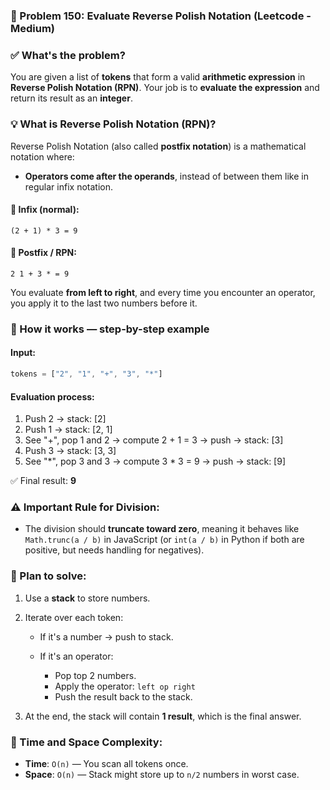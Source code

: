 ### 🔢 Problem 150: Evaluate Reverse Polish Notation (Leetcode - Medium)

### ✅ **What's the problem?**

You are given a list of **tokens** that form a valid **arithmetic expression** in **Reverse Polish Notation (RPN)**.
Your job is to **evaluate the expression** and return its result as an **integer**.

### 💡 What is Reverse Polish Notation (RPN)?

Reverse Polish Notation (also called **postfix notation**) is a mathematical notation where:

* **Operators come after the operands**, instead of between them like in regular infix notation.

#### 🔁 Infix (normal):

```
(2 + 1) * 3 = 9
```

#### 🔁 Postfix / RPN:

```
2 1 + 3 * = 9
```

You evaluate **from left to right**, and every time you encounter an operator, you apply it to the last two numbers before it.

### 📘 How it works — step-by-step example

#### Input:

```js
tokens = ["2", "1", "+", "3", "*"]
```

#### Evaluation process:

1. Push 2 → stack: \[2]
2. Push 1 → stack: \[2, 1]
3. See "+", pop 1 and 2 → compute 2 + 1 = 3 → push → stack: \[3]
4. Push 3 → stack: \[3, 3]
5. See "\*", pop 3 and 3 → compute 3 \* 3 = 9 → push → stack: \[9]

✅ Final result: **9**

### ⚠️ Important Rule for Division:

* The division should **truncate toward zero**, meaning it behaves like `Math.trunc(a / b)` in JavaScript (or `int(a / b)` in Python if both are positive, but needs handling for negatives).

### 🧠 Plan to solve:

1. Use a **stack** to store numbers.
2. Iterate over each token:

   * If it's a number → push to stack.
   * If it's an operator:

     * Pop top 2 numbers.
     * Apply the operator: `left op right`
     * Push the result back to the stack.
3. At the end, the stack will contain **1 result**, which is the final answer.

### 🧮 Time and Space Complexity:

* **Time**: `O(n)` — You scan all tokens once.
* **Space**: `O(n)` — Stack might store up to `n/2` numbers in worst case.
